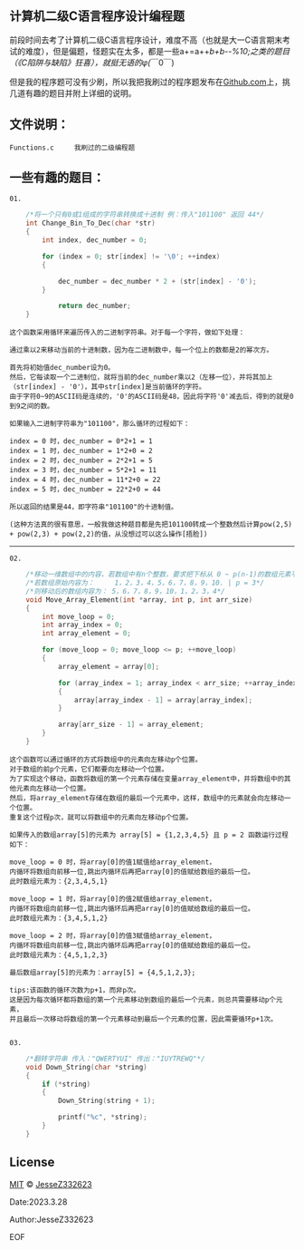  计算机二级C语言程序设计编程题
 --------------------------------------------------------------------------------------------------------------
 前段时间去考了计算机二级C语言程序设计，难度不高（也就是大一C语言期末考试的难度），但是偏题，怪题实在太多，都是一些a+=a++*b+b--%10;之类的题目（《C陷阱与缺陷》狂喜），就挺无语的φ(*￣0￣)
 
 但是我的程序题可没有少刷，所以我把我刷过的程序题发布在[Github.com](https://github.com/)上，挑几道有趣的题目并附上详细的说明。
 
 文件说明：
 ---------------------------------------------------------------------------------------------------------------
 
    Functions.c     我刷过的二级编程题
    

一些有趣的题目：
----------------------------------------------------------------------------------------------------------------

    01.
```C
    /*将一个只有0或1组成的字符串转换成十进制 例：传入"101100" 返回 44*/
    int Change_Bin_To_Dec(char *str)
    {
        int index, dec_number = 0;

        for (index = 0; str[index] != '\0'; ++index)
        {

            dec_number = dec_number * 2 + (str[index] - '0');
        }        

            return dec_number;
    }
```   
       
    这个函数采用循环来遍历传入的二进制字符串。对于每一个字符，做如下处理：

    通过乘以2来移动当前的十进制数，因为在二进制数中，每一个位上的数都是2的幂次方。

    首先将初始值dec_number设为0。
    然后，它每读取一个二进制位，就将当前的dec_number乘以2（左移一位），并将其加上（str[index] - '0'），其中str[index]是当前循环的字符。
    由于字符0~9的ASCII码是连续的，'0'的ASCII码是48，因此将字符'0'减去后，得到的就是0到9之间的数。

    如果输入二进制字符串为"101100"，那么循环的过程如下：

    index = 0 时，dec_number = 0*2+1 = 1
    index = 1 时，dec_number = 1*2+0 = 2
    index = 2 时，dec_number = 2*2+1 = 5
    index = 3 时，dec_number = 5*2+1 = 11
    index = 4 时，dec_number = 11*2+0 = 22
    index = 5 时，dec_number = 22*2+0 = 44

    所以返回的结果是44，即字符串"101100"的十进制值。
    
    (这种方法真的很有意思，一般我做这种题目都是先把101100转成一个整数然后计算pow(2,5) + pow(2,3) + pow(2,2)的值，从没想过可以这么操作[捂脸])
    
-------------------------------------------------------------------------------------------------------------------------------------------

    02.
```C
    /*移动一维数组中的内容，若数组中有n个整数，要求把下标从 0 ~ p(n-1)的数组元素平移到数组最后*/
    /*若数组原始内容为：     1，2，3，4，5，6，7，8，9，10. | p = 3*/
    /*则移动后的数组内容为： 5，6，7，8，9，10，1，2，3，4*/
    void Move_Array_Element(int *array, int p, int arr_size)
    {
        int move_loop = 0;
        int array_index = 0;
        int array_element = 0;

        for (move_loop = 0; move_loop <= p; ++move_loop)
        {
            array_element = array[0];

            for (array_index = 1; array_index < arr_size; ++array_index)
            {
                array[array_index - 1] = array[array_index];
            }

            array[arr_size - 1] = array_element;
        }
    }
```
    这个函数可以通过循环的方式将数组中的元素向左移动p个位置。
    对于数组的前p个元素，它们都要向左移动一个位置。
    为了实现这个移动，函数将数组的第一个元素存储在变量array_element中，并将数组中的其他元素向左移动一个位置。
    然后，将array_element存储在数组的最后一个元素中，这样，数组中的元素就会向左移动一个位置。
    重复这个过程p次，就可以将数组中的元素向左移动p个位置。
    
    如果传入的数组array[5]的元素为 array[5] = {1,2,3,4,5} 且 p = 2 函数运行过程如下：
    
    move_loop = 0 时，将array[0]的值1赋值给array_element，
    内循环将数组向前移一位,跳出内循环后再把array[0]的值赋给数组的最后一位。
    此时数组元素为：{2,3,4,5,1}
    
    move_loop = 1 时，将array[0]的值2赋值给array_element，
    内循环将数组向前移一位,跳出内循环后再把array[0]的值赋给数组的最后一位。
    此时数组元素为：{3,4,5,1,2}
    
    move_loop = 2 时，将array[0]的值3赋值给array_element，
    内循环将数组向前移一位,跳出内循环后再把array[0]的值赋给数组的最后一位。
    此时数组元素为：{4,5,1,2,3}
    
    最后数组array[5]的元素为：array[5] = {4,5,1,2,3};
    
    tips:该函数的循环次数为p+1，而非p次。
    这是因为每次循环都将数组的第一个元素移动到数组的最后一个元素，则总共需要移动p个元素，
    并且最后一次移动将数组的第一个元素移动到最后一个元素的位置，因此需要循环p+1次。
    
    
    03.
```C
    /*翻转字符串 传入："QWERTYUI" 传出："IUYTREWQ"*/
    void Down_String(char *string)
    {
        if (*string)
        {
            Down_String(string + 1);

            printf("%c", *string);
        }
    }
```



License
-----------------------------------------------------------------------------------------------------------------
[MIT](https://choosealicense.com/licenses/mit/) © [JesseZ332623](https://github.com/JesseZ332623)

Date:2023.3.28

Author:JesseZ332623

EOF

